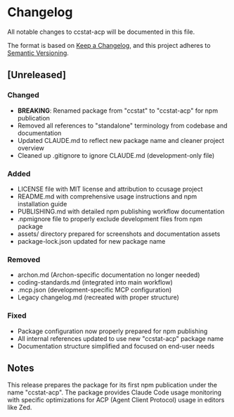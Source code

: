 # Changelog

All notable changes to ccstat-acp will be documented in this file.

The format is based on [Keep a Changelog](https://keepachangelog.com/en/1.0.0/),
and this project adheres to [Semantic Versioning](https://semver.org/spec/v2.0.0.html).

## [Unreleased]

### Changed
- **BREAKING**: Renamed package from "ccstat" to "ccstat-acp" for npm publication
- Removed all references to "standalone" terminology from codebase and documentation
- Updated CLAUDE.md to reflect new package name and cleaner project overview
- Cleaned up .gitignore to ignore CLAUDE.md (development-only file)

### Added
- LICENSE file with MIT license and attribution to ccusage project
- README.md with comprehensive usage instructions and npm installation guide
- PUBLISHING.md with detailed npm publishing workflow documentation
- .npmignore file to properly exclude development files from npm package
- assets/ directory prepared for screenshots and documentation assets
- package-lock.json updated for new package name

### Removed
- archon.md (Archon-specific documentation no longer needed)
- coding-standards.md (integrated into main workflow)
- .mcp.json (development-specific MCP configuration)
- Legacy changelog.md (recreated with proper structure)

### Fixed
- Package configuration now properly prepared for npm publishing
- All internal references updated to use new "ccstat-acp" package name
- Documentation structure simplified and focused on end-user needs

## Notes

This release prepares the package for its first npm publication under the name "ccstat-acp". The package provides Claude Code usage monitoring with specific optimizations for ACP (Agent Client Protocol) usage in editors like Zed.